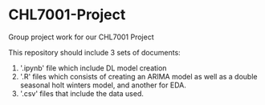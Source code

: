 # CHL7001-Project
Group project work for our CHL7001 Project

This repository should include 3 sets of documents:

1. '.ipynb' file which include DL model creation 
2. '.R' files which consists of creating an ARIMA model as well as a double seasonal holt winters model, and another for EDA.
3. '.csv' files that include the data used.
